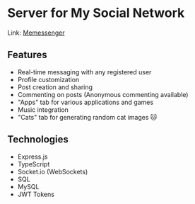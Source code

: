 # Server for My Social Network

Link: [Memessenger](https://memessenger.ru/)

## Features
+ Real-time messaging with any registered user
+ Profile customization
+ Post creation and sharing
+ Commenting on posts (Anonymous commenting available)
+ "Apps" tab for various applications and games
+ Music integration
+ "Cats" tab for generating random cat images 🐱

## Technologies
+ Express.js
+ TypeScript
+ Socket.io (WebSockets)
+ SQL
+ MySQL
+ JWT Tokens